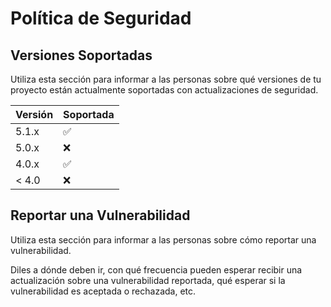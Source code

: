 # Política de Seguridad

## Versiones Soportadas

Utiliza esta sección para informar a las personas sobre qué versiones de tu proyecto están actualmente soportadas con actualizaciones de seguridad.

| Versión | Soportada          |
| ------- | ------------------ |
| 5.1.x   | :white_check_mark: |
| 5.0.x   | :x:                |
| 4.0.x   | :white_check_mark: |
| < 4.0   | :x:                |

## Reportar una Vulnerabilidad

Utiliza esta sección para informar a las personas sobre cómo reportar una vulnerabilidad.

Diles a dónde deben ir, con qué frecuencia pueden esperar recibir una actualización sobre una vulnerabilidad reportada, qué esperar si la vulnerabilidad es aceptada o rechazada, etc.
